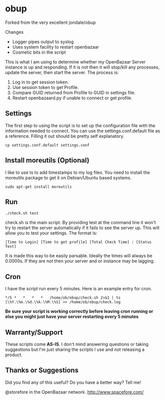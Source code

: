 # obup

Forked from the very excellent jondale/obup

Changes

* Logger pipes output to syslog
* Uses system facility to restart openbazaar
* Cosmetic bits in the script


This is what I am using to determine whether my OpenBazaar Server instance is up and responding.  If it is not then it will stop/kill any processes, update the server, then start the server.  The process is:

1. Log in to get session token.
2. Use session token to get Profile.
3. Compare GUID returned from Profile to GUID in settings file.
4. Restart openbazaard.py if unable to connect or get profile.


## Settings
The first step to using the script is to set up the configuration file with the information needed to connect.  You can use the settings.conf.default file as a reference.  Filling it out should be pretty self explanatory.
```
cp settings.conf.default settings.conf
```

## Install moreutils (Optional)
I like to use ts to add timestamps to my log files.  You need to install the moreutils package to get it on Debian/Ubuntu based systems.
```
sudo apt-get install moreutils
```

## Run
```
./check.sh test
```
check.sh is the main script.  By providing test at the command line it won't try to restart the server automatically if it fails to see the server up.  This will allow you to test your settings.  The format is:
```
[Time to Login] [Time to get profile] [Total Check Time] : [Status Text]
```
It is made this way to be easily parsable.  Ideally the times will always be 0.0000s.  If they are not then your server and or instance may be lagging.


## Cron
I have the script run every 5 minutes.  Here is an example entry for cron.
```
*/5 *   *   *   *   /home/ob/obup/check.sh 2>&1 | ts [\%Y.\%m.\%d.\%k.\%M.\%S] >> /home/ob/obup/check.log
```

**__Be sure your script is working correctly before leaving cron running or else you might just have your server restarting every 5 minutes__**

## Warranty/Support
These scripts come **AS-IS**.  I don't mind answering questions or taking suggestions but I'm just sharing the scripts I use and not releasing a product.

## Thanks or Suggestions
Did you find any of this useful?  Do you have a better way?  Tell me!

@storefore in the OpenBazaar network.
http://www.spacefore.com/

